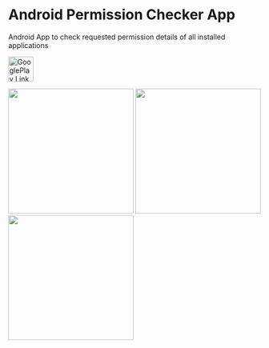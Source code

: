 # Android Permission Checker App
Android App to check requested permission details of all installed applications

<a href='https://play.google.com/store/apps/details?id=in.arjsna.permissionchecker' target='_blank'><img height='50' style='border:0px;height:50px;' src='https://cdn.rawgit.com/Arjun-sna/Arjun-sna.github.io/f8228c83/raw/GooglePlay.png' border='0' alt='GooglePlay Link' /></a>

<img src="https://rawgit.com/Arjun-sna/Arjun-sna.github.io/master/raw/permission_app_s2.png" width="250" />  <img src="https://cdn.rawgit.com/Arjun-sna/Arjun-sna.github.io/bc2e3d93/raw/permission_app_s1.png" width="250" />  <img src="https://rawgit.com/Arjun-sna/Arjun-sna.github.io/master/raw/permission_app_s3.png" width="250" />